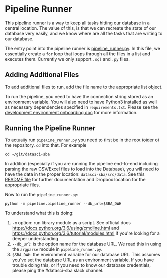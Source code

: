# Pipeline Runner
This pipeline runner is a way to keep all tasks hitting our database in a central location. The value of this, is that we can recreate the state of our database very easily, and we know where are all the tasks that are writing to our database.

The entry point into the pipeline runner is [pipeline_runner.py](./pipeline_runner.py). In this file, we essentially create a `for` loop that loops through all the files in a list and executes them. Currently we only support `.sql` and `.py` files.

## Adding Additional Files
To add additional files to run, add the file name to the appropriate list object.

To run the pipeline, you need to have the connection string stored as an environment variable. You will also need to have Python3 installed as well as necessary dependencies specified in `requirements.txt`. Please see the [development environment onboarding doc](https://github.com/sfbrigade/datasci-sba/blob/master/onboarding/02_development_environment.md) for more information.

## Running the Pipeline Runner
To actually run `pipeline_runner.py` you need to first be in the root folder of the repository. `cd` into that. For example
```
cd ~/git/datasci-sba
```

In addition (especially if you are running the pipeline end-to-end including parsing the raw CSV/Excel files to load into the Database), you will need to have the data in the proper location: `datasci-sba/src/data`. See this [README file](../src/README.md) for further documentation and Dropbox location for the appropriate files.

Now to run the `pipeline_runner.py`:
```
python -m pipeline.pipeline_runner --db_url=$SBA_DWH
```

To understand what this is doing:
1. `-m` option: run library module as a script. See official docs https://docs.python.org/3.6/using/cmdline.html and https://docs.python.org/3.6/tutorial/modules.html if you're looking for a deeper understanding
2. `--db_url`: is the option name for the database URL. We read this in using the `argparse` module in `pipeline_runner.py`.
3. `$SBA_DWH`: the environment variable for our database URL. This assumes you've set the database URL as an environment variable. If you have trouble doing this, or if you need to know our database credentials, please ping the #datasci-sba slack channel.

